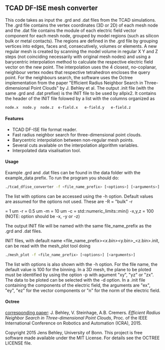 ## TCAD DF-ISE mesh converter
This code takes as input the .grd and .dat files from the TCAD simulations. The .grd file contains the vertex coordinates (3D or 2D) of each mesh node and the .dat file contains the module of each electric field vector component for each mesh node, grouped by model regions (such as silicon bulk or metal contacts). The regions are defined in the .grd file by grouping vertices into edges, faces and, consecutively, volumes or elements.
A new regular mesh is created by scanning the model volume in regular X Y and Z steps (not coinciding necessarily with original mesh nodes) and using a barycentric interpolation method to calculate the respective electric field vector on the new point. The interpolation uses the 4 closest, no-coplanar, neighbour vertex nodes that respective tetrahedron encloses the query point. 
For the neighbours search, the software uses the Octree implementation from the paper "Efficient Radius Neighbor Search in Three-dimensional Point Clouds" by J. Behley et al.
The output .init file (with the same .grd and .dat prefixe) is the INIT file to be used by allpix2. It contains the header of the INIT file folowed by a list with the columns organized as
```bash
node.x	node.y	node.z	e-field.x	e-field.y	e-field.z
```

#### Features
- TCAD DF-ISE file format reader.
- Fast radius neighbor search for three-dimensional point clouds.
- Barycentric interpolation between non-regular mesh points.
- Several cuts available on the interpolation algorithm variables. 
- Interpolated data visalisation tool.

#### Usage
Example .grd and .dat files can be found in the data folder with the example_data prefix.
To run the program you should do:
```bash
./tcad_dfise_converter -f <file_name_prefix> [<options>] [<arguments>]
```
The list with options can be accessed using the -h option.
Default values are assumed for the options not used. These are
-R <region> 		= "bulk"
-r <search radius>	= 1 um
-r <radius step>	= 0.5 um
-m <max radius>		= 10 um
-c <volume cut>		= std::numeric_limits<double>::min()
-x,y,z <mesh binning>	= 100 (NOTE: option should be -x, -y or -z)

The output INIT file will be named with the same file_name_prefix as the .grd and .dat files.

INIT files, with default name <file_name_prefix>_<x.bin>_<y.bin>_<z.bin>.init, can be read with the mesh_plot tool doing
```bash
./mesh_plot -f <file_name_prefix> [<options>] [<arguments>]
```
The list with options is also shown with the -h option.
For the file name, the default value is 100 for the binning.
In a 3D mesh, the plane to be ploted must be identified by using the option -p with agument "xy", "yz" or "zx".
The data to be ploted can be selected with the -d option.
In a .init file containing the components of the electric field, the arguments are "ex", "ey", "ez" for the vector components or "n" for the norm of the electric field.


#### Octree
[corresponding paper](http://jbehley.github.io/papers/behley2015icra.pdf):
J. Behley, V. Steinhage, A.B. Cremers. *Efficient Radius Neighbor Search in Three-dimensional Point Clouds*, Proc. of the IEEE International Conference on Robotics and Automation (ICRA), 2015.

Copyright 2015 Jens Behley, University of Bonn.
This project is free software made available under the MIT License. For details see the OCTREE LICENSE file.
